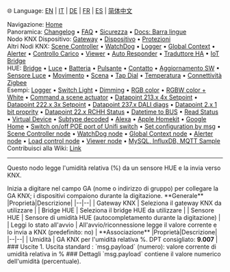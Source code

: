 🌐 Language: [EN](/node-red-contrib-knx-ultimate/wiki/HUE+Humidity+sensor) | [IT](/node-red-contrib-knx-ultimate/wiki/it-HUE+Humidity+sensor) | [DE](/node-red-contrib-knx-ultimate/wiki/de-HUE+Humidity+sensor) | [FR](/node-red-contrib-knx-ultimate/wiki/fr-HUE+Humidity+sensor) | [ES](/node-red-contrib-knx-ultimate/wiki/es-HUE+Humidity+sensor) | [简体中文](/node-red-contrib-knx-ultimate/wiki/zh-CN-HUE+Humidity+sensor)
<!-- NAV START -->
Navigazione: [Home](/node-red-contrib-knx-ultimate/wiki/it-Home)  
Panoramica: [Changelog](https://github.com/Supergiovane/node-red-contrib-knx-ultimate/blob/master/CHANGELOG.md) • [FAQ](/node-red-contrib-knx-ultimate/wiki/it-FAQ-Troubleshoot) • [Sicurezza](/node-red-contrib-knx-ultimate/wiki/it-SECURITY) • [Docs: Barra lingue](/node-red-contrib-knx-ultimate/wiki/it-Docs-Language-Bar)  
Nodo KNX Dispositivo: [Gateway](/node-red-contrib-knx-ultimate/wiki/it-Gateway-configuration) • [Dispositivo](/node-red-contrib-knx-ultimate/wiki/it-Device) • [Protezioni](/node-red-contrib-knx-ultimate/wiki/it-Protections)  
Altri Nodi KNX: [Scene Controller](/node-red-contrib-knx-ultimate/wiki/it-SceneController-Configuration) • [WatchDog](/node-red-contrib-knx-ultimate/wiki/it-WatchDog-Configuration) • [Logger](/node-red-contrib-knx-ultimate/wiki/it-Logger-Configuration) • [Global Context](/node-red-contrib-knx-ultimate/wiki/it-GlobalVariable) • [Alerter](/node-red-contrib-knx-ultimate/wiki/it-Alerter-Configuration) • [Controllo Carico](/node-red-contrib-knx-ultimate/wiki/it-LoadControl-Configuration) • [Viewer](/node-red-contrib-knx-ultimate/wiki/it-knxUltimateViewer) • [Auto Responder](/node-red-contrib-knx-ultimate/wiki/it-KNXAutoResponder) • [Traduttore HA](/node-red-contrib-knx-ultimate/wiki/it-HATranslator) • [IoT Bridge](/node-red-contrib-knx-ultimate/wiki/it-IoT-Bridge-Configuration)  
HUE: [Bridge](/node-red-contrib-knx-ultimate/wiki/it-HUE+Bridge+configuration) • [Luce](/node-red-contrib-knx-ultimate/wiki/it-HUE+Light) • [Batteria](/node-red-contrib-knx-ultimate/wiki/it-HUE+Battery) • [Pulsante](/node-red-contrib-knx-ultimate/wiki/it-HUE+Button) • [Contatto](/node-red-contrib-knx-ultimate/wiki/it-HUE+Contact+sensor) • [Aggiornamento SW](/node-red-contrib-knx-ultimate/wiki/it-HUE+Device+software+update) • [Sensore Luce](/node-red-contrib-knx-ultimate/wiki/it-HUE+Light+sensor) • [Movimento](/node-red-contrib-knx-ultimate/wiki/it-HUE+Motion) • [Scena](/node-red-contrib-knx-ultimate/wiki/it-HUE+Scene) • [Tap Dial](/node-red-contrib-knx-ultimate/wiki/it-HUE+Tapdial) • [Temperatura](/node-red-contrib-knx-ultimate/wiki/it-HUE+Temperature+sensor) • [Connettività Zigbee](/node-red-contrib-knx-ultimate/wiki/it-HUE+Zigbee+connectivity)  
Esempi: [Logger](/node-red-contrib-knx-ultimate/wiki/it-Logger-Sample) • [Switch Light](/node-red-contrib-knx-ultimate/wiki/-Sample---Switch-light) • [Dimming](/node-red-contrib-knx-ultimate/wiki/-Sample---Dimming) • [RGB color](/node-red-contrib-knx-ultimate/wiki/-Sample---RGB-Color) • [RGBW color + White](/node-red-contrib-knx-ultimate/wiki/-Sample---RGBW-Color-plus-White) • [Command a scene actuator](/node-red-contrib-knx-ultimate/wiki/-Sample---Control-a-scene-actuator) • [Datapoint 213.x 4x Setpoint](/node-red-contrib-knx-ultimate/wiki/-Sample---DPT213) • [Datapoint 222.x 3x Setpoint](/node-red-contrib-knx-ultimate/wiki/-Sample---DPT222) • [Datapoint 237.x DALI diags](/node-red-contrib-knx-ultimate/wiki/-Sample---DPT237) • [Datapoint 2.x 1 bit proprity](/node-red-contrib-knx-ultimate/wiki/-Sample---DPT2) • [Datapoint 22.x RCHH Status](/node-red-contrib-knx-ultimate/wiki/-Sample---DPT22) • [Datetime to BUS](/node-red-contrib-knx-ultimate/wiki/-Sample---DateTime-to-BUS) • [Read Status](/node-red-contrib-knx-ultimate/wiki/-Sample---Read-value-from-Device) • [Virtual Device](/node-red-contrib-knx-ultimate/wiki/-Sample---Virtual-Device) • [Subtype decoded](/node-red-contrib-knx-ultimate/wiki/-Sample---Subtype) • [Alexa](/node-red-contrib-knx-ultimate/wiki/-Sample---Alexa) • [Apple Homekit](/node-red-contrib-knx-ultimate/wiki/-Sample---Apple-Homekit) • [Google Home](/node-red-contrib-knx-ultimate/wiki/-Sample---Google-Assistant) • [Switch on/off POE port of Unifi switch](/node-red-contrib-knx-ultimate/wiki/-Sample---UnifiPOE) • [Set configuration by msg](/node-red-contrib-knx-ultimate/wiki/-Sample-setConfig) • [Scene Controller node](/node-red-contrib-knx-ultimate/wiki/Sample-Scene-Node) • [WatchDog node](/node-red-contrib-knx-ultimate/wiki/-Sample---WatchDog) • [Global Context node](/node-red-contrib-knx-ultimate/wiki/SampleGlobalContextNode) • [Alerter node](/node-red-contrib-knx-ultimate/wiki/SampleAlerter) • [Load control node](/node-red-contrib-knx-ultimate/wiki/SampleLoadControl) • [Viewer node](/node-red-contrib-knx-ultimate/wiki/knxUltimateViewer) • [MySQL, InfluxDB, MQTT Sample](/node-red-contrib-knx-ultimate/wiki/Sample-KNX2MQTT-KNX2MySQL-KNX2InfluxDB)  
Contribuisci alla Wiki: [Link](/node-red-contrib-knx-ultimate/wiki/it-Manage-Wiki)
<!-- NAV END -->
---
<p>Questo nodo legge l'umidità relativa (%) da un sensore HUE e la invia verso KNX.</p>
Inizia a digitare nel campo GA (nome o indirizzo di gruppo) per collegare la GA KNX; i dispositivi compaiono durante la digitazione.
**Generale**
|Proprietà|Descrizione|
|--|--|
| Gateway KNX | Seleziona il gateway KNX da utilizzare |
| Bridge HUE | Seleziona il bridge HUE da utilizzare |
| Sensore HUE | Sensore di umidità HUE (autocompletamento durante la digitazione) |
| Leggi lo stato all'avvio | All'avvio/riconnessione legge il valore corrente e lo invia a KNX (predefinito: no) |
**Associazione**
|Proprietà|Descrizione|
|--|--|
| Umidità | GA KNX per l'umidità relativa %. DPT consigliato: <b>9.007</b> |
### Uscite
1. Uscita standard
   : `msg.payload` (numero): valore corrente di umidità relativa in %
### Dettagli
`msg.payload` contiene il valore numerico dell'umidità (percentuale).
